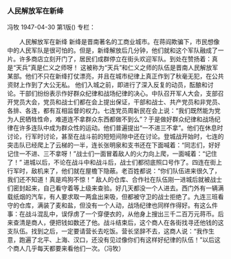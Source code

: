 ### 人民解放军在新绛
冯牧
1947-04-30
第1版()
专栏：

　　人民解放军在新绛
    新绛是晋南著名的工商业城市。在蒋阎欺骗下，市民想像中的人民军队是很可怕的。但是，新绛解放后几分钟，他们就和这个军队融成了一片。许多商店立刻开门了，居民们成群停立在街头欢迎军队。到处在赞扬着：真是“天兵”真是仁义之师呀！
    这被称为“天兵”和仁义之师的队伍是晋南人民解放军某部。他们不只在新绛打仗漂亮，并且在城市纪律上真正作到了秋毫无犯，在公共资财上作到了大公无私。
    他们入城之前，即进行了深入反复的动员，酝酿和讨论。干部们纷纷表示作好群众纪律和战场纪律的决心。中队召开军人大会，支部召开党员大会，党员和战士们都在会上提出保证，干部和战士、共产党员和非党员、各排、各连，都有互相监督的权力。七连党员周新民在会上说：“我们既然能为党为人民牺牲性命，难道连不拿群众东西都做不到么”？于是做好群众纪律和战场纪律在许多连队中成为群众性的运动。他们普遍提出“一不进三不拿”。他们在休息时讨论，行军时讨论，甚至在战斗前的短短间隙中还在讨论。登城战开始时，七连的突击队已经爬上了云梯的一半，连长张明泉和支书还在下面喊着：“同志们，好好记住一不进、三不拿呀！”战士们一面冒着敌人的火力向上爬，一面喊着：“记住了！”
    进城以后，不论在战斗中和战斗后，战士们都彻底照口号作了。四连在街上行军时，敌机来了，他们就在屋檐下隐蔽。老百姓都说：“你们队伍进来很久了，我们还不知道！真是鸡狗不惊！”
    敌人的仓库、合作社在队伍刚一进城后就被战士们密封起来，自己看守着等上级来查验。好几天都没一个人进去。西门外有一辆满载纸烟的汽车，有人要求取一两盒出来吸，但都被守卫的战士拒绝了。九连三班看守的仓库，满装了麦和盐，但没有一个人动，战场纪律也同样作得好。有这么件事：在战斗混乱中，误俘虏了一个穿便衣的，从他身上搜出三千二百万元蒋币。后来查清是商人，便把钱如数还了他。战斗结束后，这个商人在各街找寻还他钱的这支队伍。找到之后，一定要请营长去吃饭。营长坚辞不去，这商人说：“我作生意，跑遍了北平、上海、汉口，还没有见过像你们有这样好纪律的队伍！”以后这个商人几乎每天都要来看他们一次。（冯牧）
